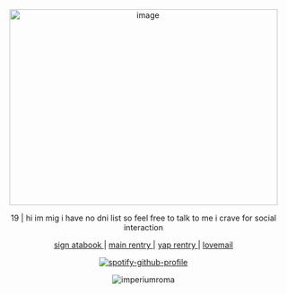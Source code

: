 <div align="center">

<img width="478" height="350" alt="image" src="https://github.com/user-attachments/assets/e8d0adbb-fcac-4df3-b66f-58b618b65fe2" />



 19 | hi im mig i have no dni list so feel free to talk to me i crave for social interaction   
  
</div>

<p align="center">
  <a href="https://imperiumroma.atabook.org/"> sign atabook </a> |
  <a href="https://rentry.co/slipthenoose"> main rentry </a> | <a href="https://rentry.co/theperfectidiot"> yap rentry </a> |
 <a href="https://rentry.co/droppingbytoshowsomelove"> lovemail </a> 

<div align="center">

[![spotify-github-profile](https://spotify-github-profile.kittinanx.com/api/view?uid=3x6vn1cvcof6ch6l78k8m8ht8&cover_image=true&theme=novatorem&show_offline=false&background_color=121212&interchange=false&bar_color=e6dad6&bar_color_cover=false)](https://github.com/kittinan/spotify-github-profile)

</div>

<p align="center"> <img src="https://komarev.com/ghpvc/?username=imperiumroma&color=yellow" alt="imperiumroma" /> </p>
